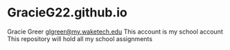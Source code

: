 # GracieG22.github.io
Gracie Greer
glgreer@my.waketech.edu
This account is my school account 
This repository will hold all my school assignments 